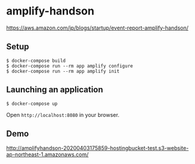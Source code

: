# amplify-handson

https://aws.amazon.com/jp/blogs/startup/event-report-amplify-handson/

## Setup

```
$ docker-compose build
$ docker-compose run --rm app amplify configure
$ docker-compose run --rm app amplify init
```

## Launching an application
```
$ docker-compose up
```

Open `http://localhost:8080` in your browser.

## Demo

http://amplifyhandson-20200403175859-hostingbucket-test.s3-website-ap-northeast-1.amazonaws.com/
